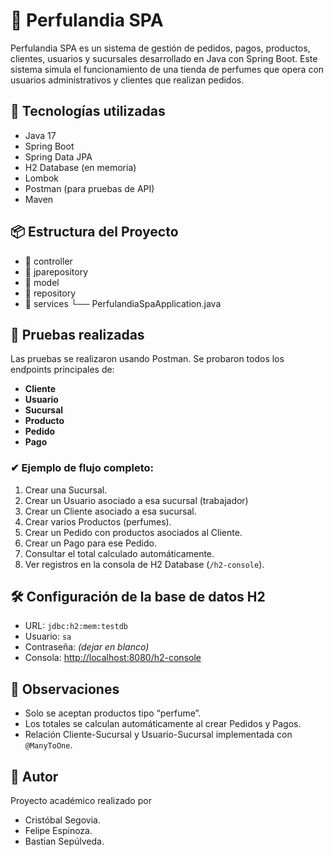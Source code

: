 # 🧴 Perfulandia SPA

Perfulandia SPA es un sistema de gestión de pedidos, pagos, productos, clientes, usuarios y sucursales desarrollado en Java con Spring Boot. Este sistema simula el funcionamiento de una tienda de perfumes que opera con usuarios administrativos y clientes que realizan pedidos.

## 🚀 Tecnologías utilizadas

- Java 17
- Spring Boot
- Spring Data JPA
- H2 Database (en memoria)
- Lombok
- Postman (para pruebas de API)
- Maven

## 📦 Estructura del Proyecto

- 📁 controller
- 📁 jparepository
- 📁 model
- 📁 repository
- 📁 services
└── PerfulandiaSpaApplication.java

## 🧪 Pruebas realizadas

Las pruebas se realizaron usando Postman. Se probaron todos los endpoints principales de:

- **Cliente**
- **Usuario**
- **Sucursal**
- **Producto**
- **Pedido**
- **Pago**

### ✔ Ejemplo de flujo completo:

1. Crear una Sucursal.
2. Crear un Usuario asociado a esa sucursal (trabajador)
3. Crear un Cliente asociado a esa sucursal.
4. Crear varios Productos (perfumes).
5. Crear un Pedido con productos asociados al Cliente.
6. Crear un Pago para ese Pedido.
7. Consultar el total calculado automáticamente.
8. Ver registros en la consola de H2 Database (`/h2-console`).

## 🛠 Configuración de la base de datos H2

- URL: `jdbc:h2:mem:testdb`
- Usuario: `sa`
- Contraseña: *(dejar en blanco)*
- Consola: [http://localhost:8080/h2-console](http://localhost:8080/h2-console)

## 🧠 Observaciones

- Solo se aceptan productos tipo “perfume”.
- Los totales se calculan automáticamente al crear Pedidos y Pagos.
- Relación Cliente-Sucursal y Usuario-Sucursal implementada con `@ManyToOne`.

## 📌 Autor

Proyecto académico realizado por 
  
  - Cristóbal Segovia.
  - Felipe Espinoza.
  - Bastian Sepúlveda.

